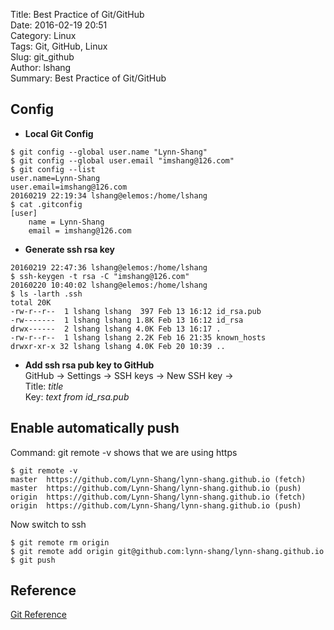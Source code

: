 Title: Best Practice of Git/GitHub  
Date: 2016-02-19 20:51  
Category: Linux  
Tags: Git, GitHub, Linux  
Slug: git_github  
Author: lshang  
Summary: Best Practice of Git/GitHub  

## Config
+ **Local Git Config**  
```Shell  
$ git config --global user.name "Lynn-Shang"
$ git config --global user.email "imshang@126.com"
$ git config --list
user.name=Lynn-Shang
user.email=imshang@126.com
20160219 22:19:34 lshang@elemos:/home/lshang 
$ cat .gitconfig 
[user]
    name = Lynn-Shang
    email = imshang@126.com
```

+ **Generate ssh rsa key**
```Shell
20160219 22:47:36 lshang@elemos:/home/lshang 
$ ssh-keygen -t rsa -C "imshang@126.com"
20160220 10:40:02 lshang@elemos:/home/lshang 
$ ls -larth .ssh
total 20K
-rw-r--r--  1 lshang lshang  397 Feb 13 16:12 id_rsa.pub
-rw-------  1 lshang lshang 1.8K Feb 13 16:12 id_rsa
drwx------  2 lshang lshang 4.0K Feb 13 16:17 .
-rw-r--r--  1 lshang lshang 2.2K Feb 16 21:35 known_hosts
drwxr-xr-x 32 lshang lshang 4.0K Feb 20 10:39 ..
```
+ **Add ssh rsa pub key to GitHub**  
GitHub -> Settings -> SSH keys -> New SSH key ->  
Title: *title*  
Key: *text from id_rsa.pub*

## Enable automatically push
Command: git remote -v shows that we are using https
```Shell
$ git remote -v
master  https://github.com/Lynn-Shang/lynn-shang.github.io (fetch)
master  https://github.com/Lynn-Shang/lynn-shang.github.io (push)
origin  https://github.com/Lynn-Shang/lynn-shang.github.io (fetch)
origin  https://github.com/Lynn-Shang/lynn-shang.github.io (push)
```
Now switch to ssh
```Shell
$ git remote rm origin
$ git remote add origin git@github.com:lynn-shang/lynn-shang.github.io
$ git push
```

## Reference
[Git Reference](http://gitref.org/index.html)
